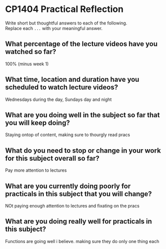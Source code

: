 # CP1404 Practical Reflection

Write short but thoughtful answers to each of the following.  
Replace each `...` with your meaningful answer.

## What percentage of the lecture videos have you watched so far?

100% (minus week 1)

## What time, location and duration have you scheduled to watch lecture videos?

Wednesdays during the day, Sundays day and night

## What are you doing well in the subject so far that you will keep doing?

Staying ontop of content, making sure to thourgly read pracs

## What do you need to stop or change in your work for this subject overall so far?

Pay more attention to lectures

## What are you currently doing poorly for practicals in this subject that you will change?

NOt paying enough attention to lectures and fixating on the pracs

## What are you doing really well for practicals in this subject?

Functions are going well i believe. making sure they do only one thing each